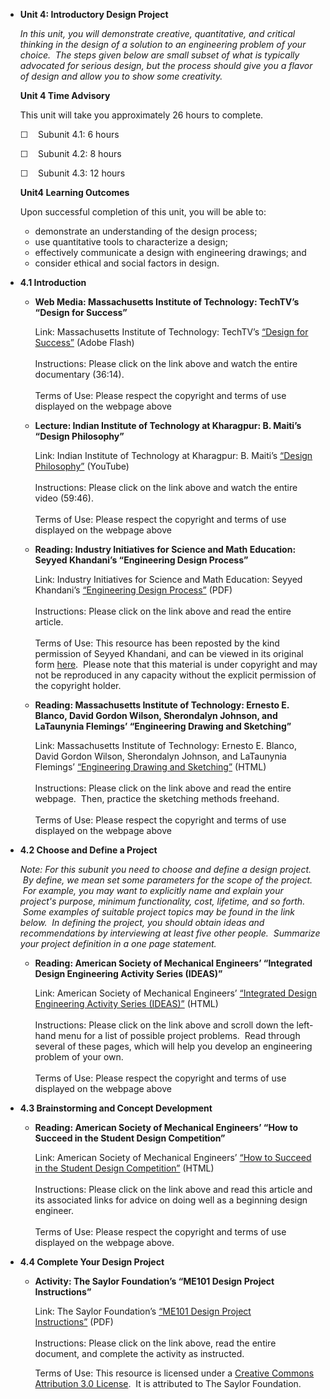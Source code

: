 -   **Unit 4: Introductory Design Project**  

    *In this unit, you will demonstrate creative, quantitative, and
    critical thinking in the design of a solution to an engineering
    problem of your choice.  The steps given below are small subset of
    what is typically advocated for serious design, but the process
    should give you a flavor of design and allow you to show some
    creativity.*

    **Unit 4 Time Advisory**  

    This unit will take you approximately 26 hours to complete.  
       
     ☐    Subunit 4.1: 6 hours  
       
     ☐    Subunit 4.2: 8 hours  
       
     ☐    Subunit 4.3: 12 hours

    **Unit4 Learning Outcomes**  

    Upon successful completion of this unit, you will be able to:

    -   demonstrate an understanding of the design process;
    -   use quantitative tools to characterize a design;
    -   effectively communicate a design with engineering drawings; and
    -   consider ethical and social factors in design.
-   **4.1 Introduction**  
    -   **Web Media: Massachusetts Institute of Technology: TechTV’s
        “Design for Success”**

        Link: Massachusetts Institute of Technology: TechTV’s [“Design
        for
        Success”](https://web.archive.org/web/20170422105346/https://techtv.mit.edu/collections/2007videos/videos/157-2007---a-design-for-success)
        (Adobe Flash)  
            
         Instructions: Please click on the link above and watch the
        entire documentary (36:14).  
            
         Terms of Use: Please respect the copyright and terms of use
        displayed on the webpage above

    -   **Lecture: Indian Institute of Technology at Kharagpur: B.
        Maiti’s “Design Philosophy”**

        Link: Indian Institute of Technology at Kharagpur: B.
        Maiti’s [“Design
        Philosophy”](http://www.youtube.com/watch?v=mzWMdZZaHwI) (YouTube)  
            
         Instructions: Please click on the link above and watch the
        entire video (59:46).  
            
         Terms of Use: Please respect the copyright and terms of use
        displayed on the webpage above

    -   **Reading: Industry Initiatives for Science and Math Education:
        Seyyed Khandani’s “Engineering Design Process”**

        Link: Industry Initiatives for Science and Math Education:
        Seyyed Khandani’s [“Engineering Design
        Process”](https://resources.saylor.org/wwwresources/archived/site/wp-content/uploads/2012/09/ME101-4.1-Engineering-Design-Process.pdf) (PDF)  
            
         Instructions: Please click on the link above and read the
        entire article.  
            
         Terms of Use: This resource has been reposted by the kind
        permission of Seyyed Khandani, and can be viewed in its original
        form
        [here](https://web.archive.org/web/20120916080643/http://iisme.org/etp/HS%20Engineering-%20Engineering.pdf).  Please
        note that this material is under copyright and may not be
        reproduced in any capacity without the explicit permission of
        the copyright holder.

    -   **Reading: Massachusetts Institute of Technology: Ernesto E.
        Blanco, David Gordon Wilson, Sherondalyn Johnson, and LaTaunynia
        Flemings’ “Engineering Drawing and Sketching”**

        Link: Massachusetts Institute of Technology: Ernesto E. Blanco,
        David Gordon Wilson, Sherondalyn Johnson, and LaTaunynia
        Flemings’ [“Engineering Drawing and
        Sketching”](http://www.me.umn.edu/courses/me2011/handouts/drawing/blanco-tutorial.html)
        (HTML)  
            
         Instructions: Please click on the link above and read the
        entire webpage.  Then, practice the sketching methods
        freehand.  
            
         Terms of Use: Please respect the copyright and terms of use
        displayed on the webpage above

-   **4.2 Choose and Define a Project**  

    *Note: For this subunit you need to choose and define a design
    project.  By define, we mean set some parameters for the scope of
    the project.  For example, you may want to explicitly name and
    explain your project's purpose, minimum functionality, cost,
    lifetime, and so forth.  Some examples of suitable project topics
    may be found in the link below.  In defining the project, you should
    obtain ideas and recommendations by interviewing at least five other
    people.  Summarize your project definition in a one page statement.*

    -   **Reading: American Society of Mechanical Engineers’ “Integrated
        Design Engineering Activity Series (IDEAS)”**

        Link: American Society of Mechanical Engineers’ [“Integrated
        Design Engineering Activity Series
        (IDEAS)”](https://community.asme.org/pre-college_affinity_group/w/wiki/9011.ideas-integrated-design-engineering-activity-series.aspx) (HTML)  
            
         Instructions: Please click on the link above and scroll down
        the left-hand menu for a list of possible project problems.
         Read through several of these pages, which will help you
        develop an engineering problem of your own.  
            
         Terms of Use: Please respect the copyright and terms of use
        displayed on the webpage above

-   **4.3 Brainstorming and Concept Development**  
    -   **Reading: American Society of Mechanical Engineers’ “How to
        Succeed in the Student Design Competition”**

        Link: American Society of Mechanical Engineers’ [“How to Succeed
        in the Student Design
        Competition”](http://www.asme.org/events/competitions/student-design-competition/how-to-succeed-in-the-student-design-competition)
        (HTML)  
            
         Instructions: Please click on the link above and read this
        article and its associated links for advice on doing well as a
        beginning design engineer.  
            
         Terms of Use: Please respect the copyright and terms of use
        displayed on the webpage above.

-   **4.4 Complete Your Design Project**  
    -   **Activity: The Saylor Foundation’s “ME101 Design Project
        Instructions”**

        Link: The Saylor Foundation’s [“ME101 Design Project
        Instructions”](https://resources.saylor.org/wwwresources/archived/site/wp-content/uploads/2012/09/4.4-Design-Project-Instructions.pdf) (PDF)  
            
         Instructions: Please click on the link above, read the entire
        document, and complete the activity as instructed.  
           
         Terms of Use: This resource is licensed under a [Creative
        Commons Attribution 3.0
        License](http://creativecommons.org/licenses/by/3.0/).  It is
        attributed to The Saylor Foundation.
